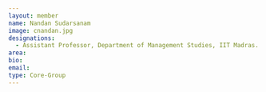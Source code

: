 ```yaml
---
layout: member
name: Nandan Sudarsanam 
image: cnandan.jpg
designations: 
  - Assistant Professor, Department of Management Studies, IIT Madras.
area:
bio:
email:
type: Core-Group
---
```

